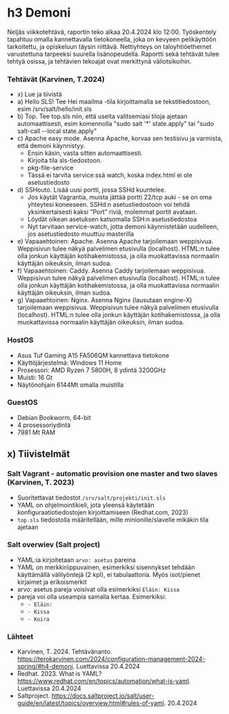 # h3 Demoni
Neljäs viikkotehtävä, raportin teko alkaa 20.4.2024 klo 12:00. Työskentely tapahtuu omalla kannettavalla tietokoneella, joka on kevyeen pelikäyttöön tarkoitettu, ja opiskeluun täysin riittävä. Nettiyhteys on taloyhtiöethernet varustettuna tarpeeksi suurella lisänopeudella. Raportti sekä tehtävät tulee tehtyä osissa, ja tehtävien tekoajat ovat merkittynä väliotsikoihin.

### Tehtävät (Karvinen, T.2024)
- x) Lue ja tiivistä
- a) Hello SLS! Tee Hei maailma -tila kirjoittamalla se tekstitiedostoon, esim /srv/salt/hello/init.sls
- b) Top. Tee top.sls niin, että useita valitsemiasi tiloja ajetaan automaattisesti, esim komennolla "sudo salt '*' state.apply" tai "sudo salt-call --local state.apply"
- c) Apache easy mode. Asenna Apache, korvaa sen testisivu ja varmista, että demoni käynnistyy.
  - Ensin käsin, vasta sitten automaattisesti.
  - Kirjoita tila sls-tiedostoon.
  - pkg-file-service
  - Tässä ei tarvita service:ssä watch, koska index.html ei ole asetustiedosto
- d) SSHouto. Lisää uusi portti, jossa SSHd kuuntelee.
  - Jos käytät Vagrantia, muista jättää portti 22/tcp auki - se on oma yhteytesi koneeseen. SSHd:n asetustiedostoon voi tehdä yksinkertaisesti kaksi "Port" riviä, molemmat portit avataan.
  - Löydät oikean asetuksen katsomalla SSH:n asetustiedostoa
  - Nyt tarvitaan service-watch, jotta demoni käynnistetään uudelleen, jos asetustiedosto muuttuu masterilla
- e) Vapaaehtoinen: Apache. Asenna Apache tarjoilemaan weppisivua. Weppisivun tulee näkyä palvelimen etusivulla (localhost). HTML:n tulee olla jonkun käyttäjän kotihakemistossa, ja olla muokattavissa normaalin käyttäjän oikeuksin, ilman sudoa.
- f) Vapaaehtoinen: Caddy. Asenna Caddy tarjoilemaan weppisivua. Weppisivun tulee näkyä palvelimen etusivulla (localhost). HTML:n tulee olla jonkun käyttäjän kotihakemistossa, ja olla muokattavissa normaalin käyttäjän oikeuksin, ilman sudoa.
- g) Vapaaehtoinen: Nginx. Asenna Nginx (lausutaan engine-X) tarjoilemaan weppisivua. Weppisivun tulee näkyä palvelimen etusivulla (localhost). HTML:n tulee olla jonkun käyttäjän kotihakemistossa, ja olla muokattavissa normaalin käyttäjän oikeuksin, ilman sudoa.

### HostOS
- Asus Tuf Gaming A15 FA506QM kannettava tietokone
- Käyttöjärjestelmä: Windows 11 Home
- Prosessori: AMD Ryzen 7 5800H, 8 ydintä 3200GHz
- Muisti: 16 Gt
- Näytönohjain 6144Mt omalla muistilla

### GuestOS
- Debian Bookworm, 64-bit
- 4 prosessoriydintä
- 7981 Mt RAM

## x) Tiivistelmät
### Salt Vagrant - automatic provision one master and two slaves (Karvinen, T. 2023)
- Suoritettavat tiedostot `/srv/salt/projekti/init.sls`
- YAML on ohjelmointikieli, jota yleensä käytetään konfiguraatiotiedostojen kirjoittamiseen (Redhat.com, 2023)
- `top.sls` tiedostolla määritellään, mille minionille/slavelle mikäkin tila ajetaan

### Salt overwiev (Salt project)
- YAML:ia kirjoitetaan `arvo: asetus` pareina
- YAML on merkkiriippuvainen, esimerkiksi sisennykset tehdään käyttämällä välilyöntejä (2 kpl), ei tabulaattoria. Myös isot/pienet kirjaimet ja erikoismerkit
- arvo: asetus pareja voisivat olla esimerkiksi `Eläin: Kissa`
- pareja voi olla useampia samalla kertaa. Esimerkiksi:
  - `- Eläin: `
  - `- Kissa`
  - `- Koira`

### Lähteet
- Karvinen, T. 2024. Tehtävänanto. https://terokarvinen.com/2024/configuration-management-2024-spring/#h4-demoni. Luettavissa 20.4.2024
- Redhat. 2023. What is YAML? https://www.redhat.com/en/topics/automation/what-is-yaml. Luettavissa 20.4.2024
- Saltproject. https://docs.saltproject.io/salt/user-guide/en/latest/topics/overview.html#rules-of-yaml. 20.4.2024
